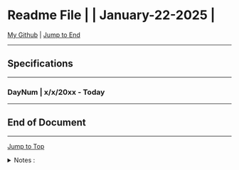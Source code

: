<!-- markdownlint-disable MD033 -->
<!-- markdownlint-disable MD041 -->
<div id="top-of-doc"></div>

# Readme File |  | January-22-2025 |

[My Github](https://github.com/popados) | [Jump to End](#end-of-doc)

***

## Specifications

***

### DayNum | x/x/20xx - Today

***

## End of Document

***

[Jump to Top](#top-of-doc)

<div id="end-of-doc"></div>

<details>
<summary>
Notes :
</summary>
</details>
